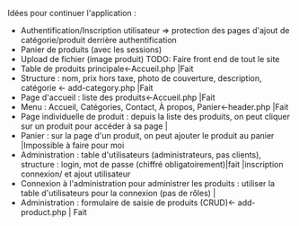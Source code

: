 Idées pour continuer l'application :
- Authentification/Inscription utilisateur => protection des pages d'ajout de catégorie/produit derrière authentification
- Panier de produits (avec les sessions)
- Upload de fichier (image produit)
TODO: Faire front end de tout le site
- Table de produits principale<-Accueil.php                                                                                       |Fait
- Structure : nom, prix hors taxe, photo de couverture, description, catégorie <- add-category.php                                |Fait                                 
- Page d'accueil : liste des produits<-Accueil.php                                                                                |Fait
- Menu : Accueil, Catégories, Contact, À propos, Panier<-header.php                                                               |Fait
- Page individuelle de produit : depuis la liste des produits, on peut cliquer sur un produit pour accéder à sa page              |
- Panier : sur la page d'un produit, on peut ajouter le produit au panier                                                         |Impossible à faire pour moi
- Administration : table d'utilisateurs (administrateurs, pas clients), structure : login, mot de passe (chiffré obligatoirement)|fait                                                                                                                     |inscription connexion/  et ajout utilisateur 
- Connexion à l'administration pour administrer les produits : utiliser la table d'utilisateurs pour la connexion (pas de rôles)  |
- Administration : formulaire de saisie de produits (CRUD)<- add-product.php                                                      | Fait